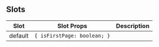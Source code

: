 <!-- This file is automatically generated, do not edit manually. -->

## Slots

| Slot | Slot Props | Description |
| --------- | ---- | ----------- |
| default | `{ isFirstPage: boolean; }` |  |

